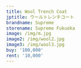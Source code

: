```yaml
---
title: Wool Trench Coat
jptitle: ウールトレンチコート
brandname: Supreme
storename: Supreme Fukuoka
image: /img/m.jpg
image2: /img/wool2.jpg
image3: /img/wool3.jpg
buy: '100,000'
rent: '10,000'
---
```


